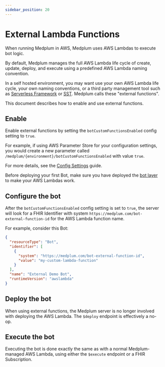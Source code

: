 ```yaml
---
sidebar_position: 20
---
```


# External Lambda Functions

When running Medplum in AWS, Medplum uses AWS Lambdas to execute bot logic.

By default, Medplum manages the full AWS Lambda life cycle of create, update, deploy, and execute using a predefined AWS Lambda naming convention.

In a self hosted environment, you may want use your own AWS Lambda life cycle, your own naming conventions, or a third party management tool such as [Serverless Framework](https://www.serverless.com/) or [SST](https://sst.dev/). Medplum calls these "external functions".

This document describes how to enable and use external functions.

## Enable

Enable external functions by setting the `botCustomFunctionsEnabled` config setting to `true`.

For example, if using AWS Parameter Store for your configuration settings, you would create a new parameter called `/medplum/{environment}/botCustomFunctionsEnabled` with value `true`.

For more details, see the [Config Settings](/docs/self-hosting/config-settings) guide.

Before deploying your first Bot, make sure you have deployed the [bot layer](/docs/bots/bot-lambda-layer#a-note-for-self-hosters) to make your AWS Lambdas work.

## Configure the bot

After the `botCustomFunctionsEnabled` config setting is set to `true`, the server will look for a FHIR Identifier with system `https://medplum.com/bot-external-function-id` for the AWS Lambda function name.

For example, consider this Bot:

```json
{
  "resourceType": "Bot",
  "identifier": [
    {
      "system": "https://medplum.com/bot-external-function-id",
      "value": "my-custom-lambda-function"
    }
  ],
  "name": "External Demo Bot",
  "runtimeVersion": "awslambda"
}
```

## Deploy the bot

When using external functions, the Medplum server is no longer involved with deploying the AWS Lambda. The `$deploy` endpoint is effectively a no-op.

## Execute the bot

Executing the bot is done exactly the same as with a normal Medplum-managed AWS Lambda, using either the `$execute` endpoint or a FHIR Subscription.
